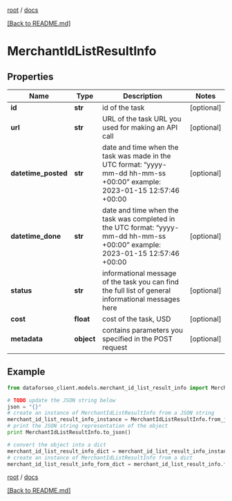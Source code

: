 [root](./../ "root") / [docs](./ "docs")

[[Back to README.md]](./../README.md "[Back to README.md]")

# MerchantIdListResultInfo

## Properties

Name | Type | Description | Notes
------------ | ------------- | ------------- | -------------
**id** | **str** | id of the task | [optional]
**url** | **str** | URL of the task URL you used for making an API call | [optional]
**datetime_posted** | **str** | date and time when the task was made in the UTC format: “yyyy-mm-dd hh-mm-ss +00:00” example: 2023-01-15 12:57:46 +00:00 | [optional]
**datetime_done** | **str** | date and time when the task was completed in the UTC format: “yyyy-mm-dd hh-mm-ss +00:00” example: 2023-01-15 12:57:46 +00:00 | [optional]
**status** | **str** | informational message of the task you can find the full list of general informational messages here | [optional]
**cost** | **float** | cost of the task, USD | [optional]
**metadata** | **object** | contains parameters you specified in the POST request | [optional]

## Example

```python
from dataforseo_client.models.merchant_id_list_result_info import MerchantIdListResultInfo

# TODO update the JSON string below
json = "{}"
# create an instance of MerchantIdListResultInfo from a JSON string
merchant_id_list_result_info_instance = MerchantIdListResultInfo.from_json(json)
# print the JSON string representation of the object
print MerchantIdListResultInfo.to_json()

# convert the object into a dict
merchant_id_list_result_info_dict = merchant_id_list_result_info_instance.to_dict()
# create an instance of MerchantIdListResultInfo from a dict
merchant_id_list_result_info_form_dict = merchant_id_list_result_info.from_dict(merchant_id_list_result_info_dict)
```

  

[root](./../ "root") / [docs](./ "docs")

[[Back to README.md]](./../README.md "[Back to README.md]")